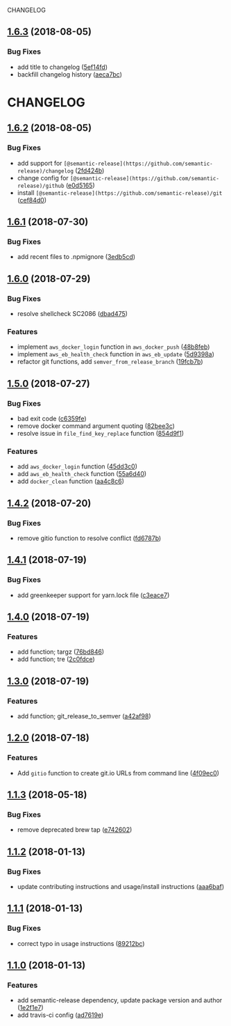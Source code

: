 CHANGELOG

## [1.6.3](https://github.com/tandfgroup/tandf-shell/compare/v1.6.2...v1.6.3) (2018-08-05)


### Bug Fixes

* add title to changelog ([5ef14fd](https://github.com/tandfgroup/tandf-shell/commit/5ef14fd))
* backfill changelog history ([aeca7bc](https://github.com/tandfgroup/tandf-shell/commit/aeca7bc))

# CHANGELOG


## [1.6.2](https://github.com/tandfgroup/tandf-shell/compare/v1.6.1...v1.6.2) (2018-08-05)


### Bug Fixes

* add support for `[@semantic-release](https://github.com/semantic-release)/changelog` ([2fd424b](https://github.com/tandfgroup/tandf-shell/commit/2fd424b))
* change config for `[@semantic-release](https://github.com/semantic-release)/github` ([e0d5165](https://github.com/tandfgroup/tandf-shell/commit/e0d5165))
* install `[@semantic-release](https://github.com/semantic-release)/git` ([cef84d0](https://github.com/tandfgroup/tandf-shell/commit/cef84d0))


## [1.6.1](https://github.com/tandfgroup/tandf-shell/compare/v1.6.0...v1.6.1) (2018-07-30)


### Bug Fixes

* add recent files to .npmignore ([3edb5cd](https://github.com/tandfgroup/tandf-shell/commit/3edb5cd))


## [1.6.0](https://github.com/tandfgroup/tandf-shell/compare/v1.5.0...v1.6.0) (2018-07-29)


### Bug Fixes

* resolve shellcheck SC2086 ([dbad475](https://github.com/tandfgroup/tandf-shell/commit/dbad475))


### Features

* implement `aws_docker_login` function in `aws_docker_push` ([48b8feb](https://github.com/tandfgroup/tandf-shell/commit/48b8feb))
* implement `aws_eb_health_check` function in `aws_eb_update` ([5d9398a](https://github.com/tandfgroup/tandf-shell/commit/5d9398a))
* refactor git functions, add `semver_from_release_branch` ([19fcb7b](https://github.com/tandfgroup/tandf-shell/commit/19fcb7b))


## [1.5.0](https://github.com/tandfgroup/tandf-shell/compare/v1.4.2...v1.5.0) (2018-07-27)


### Bug Fixes

* bad exit code ([c6359fe](https://github.com/tandfgroup/tandf-shell/commit/c6359fe))
* remove docker command argument quoting ([82bee3c](https://github.com/tandfgroup/tandf-shell/commit/82bee3c))
* resolve issue in `file_find_key_replace` function ([854d9f1](https://github.com/tandfgroup/tandf-shell/commit/854d9f1))


### Features

* add `aws_docker_login` function ([45dd3c0](https://github.com/tandfgroup/tandf-shell/commit/45dd3c0))
* add `aws_eb_health_check` function ([55a6d40](https://github.com/tandfgroup/tandf-shell/commit/55a6d40))
* add `docker_clean` function ([aa4c8c6](https://github.com/tandfgroup/tandf-shell/commit/aa4c8c6))


## [1.4.2](https://github.com/tandfgroup/tandf-shell/compare/v1.4.1...v1.4.2) (2018-07-20)


### Bug Fixes

* remove gitio function to resolve conflict ([fd6787b](https://github.com/tandfgroup/tandf-shell/commit/fd6787b))


## [1.4.1](https://github.com/tandfgroup/tandf-shell/compare/v1.4.0...v1.4.1) (2018-07-19)


### Bug Fixes

* add greenkeeper support for yarn.lock file ([c3eace7](https://github.com/tandfgroup/tandf-shell/commit/c3eace7))


## [1.4.0](https://github.com/tandfgroup/tandf-shell/compare/v1.3.0...v1.4.0) (2018-07-19)


### Features

* add function; targz ([76bd846](https://github.com/tandfgroup/tandf-shell/commit/76bd846))
* add function; tre ([2c0fdce](https://github.com/tandfgroup/tandf-shell/commit/2c0fdce))


## [1.3.0](https://github.com/tandfgroup/tandf-shell/compare/v1.2.0...v1.3.0) (2018-07-19)


### Features

* add function; git_release_to_semver ([a42af98](https://github.com/tandfgroup/tandf-shell/commit/a42af98))


## [1.2.0](https://github.com/tandfgroup/tandf-shell/compare/v1.1.3...v1.2.0) (2018-07-18)


### Features

* Add `gitio` function to create git.io URLs from command line ([4f09ec0](https://github.com/tandfgroup/tandf-shell/commit/4f09ec0))


## [1.1.3](https://github.com/tandfgroup/tandf-shell/compare/v1.1.2...v1.1.3) (2018-05-18)


### Bug Fixes

* remove deprecated brew tap ([e742602](https://github.com/tandfgroup/tandf-shell/commit/e742602))


## [1.1.2](https://github.com/tandfgroup/tandf-shell/compare/v1.1.1...v1.1.2) (2018-01-13)


### Bug Fixes

* update contributing instructions and usage/install instructions ([aaa6baf](https://github.com/tandfgroup/tandf-shell/commit/aaa6baf))


## [1.1.1](https://github.com/tandfgroup/tandf-shell/compare/v1.1.0...v1.1.1) (2018-01-13)


### Bug Fixes

* correct typo in usage instructions ([89212bc](https://github.com/tandfgroup/tandf-shell/commit/89212bc))


## [1.1.0](https://github.com/tandfgroup/tandf-shell/compare/v1.0.10...v1.1.0) (2018-01-13)


### Features

* add semantic-release dependency, update package version and author ([1e2f1e7](https://github.com/tandfgroup/tandf-shell/commit/1e2f1e7))
* add travis-ci config ([ad7619e](https://github.com/tandfgroup/tandf-shell/commit/ad7619e))
